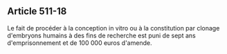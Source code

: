 Article 511-18
----
Le fait de procéder à la conception in vitro ou à la constitution par clonage
d'embryons humains à des fins de recherche est puni de sept ans d'emprisonnement
et de 100 000 euros d'amende.
